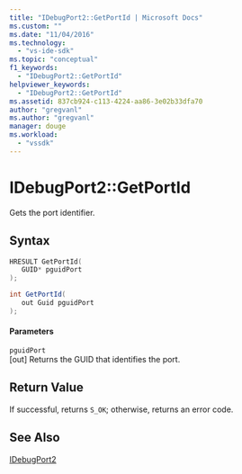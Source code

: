 ```yaml
---
title: "IDebugPort2::GetPortId | Microsoft Docs"
ms.custom: ""
ms.date: "11/04/2016"
ms.technology: 
  - "vs-ide-sdk"
ms.topic: "conceptual"
f1_keywords: 
  - "IDebugPort2::GetPortId"
helpviewer_keywords: 
  - "IDebugPort2::GetPortId"
ms.assetid: 837cb924-c113-4224-aa86-3e02b33dfa70
author: "gregvanl"
ms.author: "gregvanl"
manager: douge
ms.workload: 
  - "vssdk"
---
```

# IDebugPort2::GetPortId
Gets the port identifier.  
  
## Syntax  
  
```cpp  
HRESULT GetPortId(   
   GUID* pguidPort  
);  
```  
  
```csharp  
int GetPortId(   
   out Guid pguidPort  
);  
```  
  
#### Parameters  
 `pguidPort`  
 [out] Returns the GUID that identifies the port.  
  
## Return Value  
 If successful, returns `S_OK`; otherwise, returns an error code.  
  
## See Also  
 [IDebugPort2](../../../extensibility/debugger/reference/idebugport2.md)